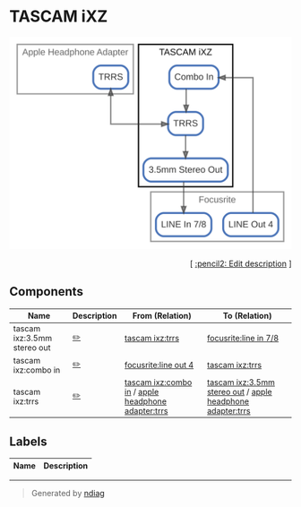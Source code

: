 # TASCAM iXZ

![view](node-tascam_ixz.svg)



<p align="right">
  [ <a href="../ndiag.descriptions/_node-tascam_ixz.md">:pencil2: Edit description</a> ]
</p>

## Components

| Name | Description | From (Relation) | To (Relation) |
| --- | --- | --- | --- |
| tascam ixz:3.5mm stereo out |  <a href="../ndiag.descriptions/_component-tascam_ixz_3.5mm_stereo_out.md">:pencil2:</a> | [tascam ixz:trrs](node-tascam_ixz.md) | [focusrite:line in 7/8](node-focusrite.md) |
| tascam ixz:combo in |  <a href="../ndiag.descriptions/_component-tascam_ixz_combo_in.md">:pencil2:</a> | [focusrite:line out 4](node-focusrite.md) | [tascam ixz:trrs](node-tascam_ixz.md) |
| tascam ixz:trrs |  <a href="../ndiag.descriptions/_component-tascam_ixz_trrs.md">:pencil2:</a> | [tascam ixz:combo in](node-tascam_ixz.md) / [apple headphone adapter:trrs](node-apple_headphone_adapter.md) | [tascam ixz:3.5mm stereo out](node-tascam_ixz.md) / [apple headphone adapter:trrs](node-apple_headphone_adapter.md) |

## Labels

| Name | Description |
| --- | --- |

---

> Generated by [ndiag](https://github.com/k1LoW/ndiag)
